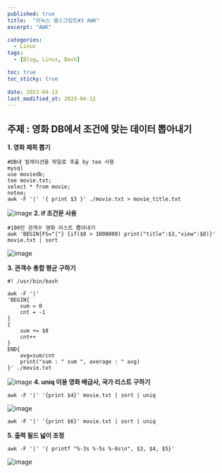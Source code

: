 ```yaml
---
published: true
title:  "리눅스 쉘스크립트#3 AWK"
excerpt: "AWK"

categories:
  - Linux
tags:
  - [Blog, Linux, Bash]

toc: true
toc_sticky: true
 
date: 2023-04-12
last_modified_at: 2023-04-12
---
```

## **주제 : 영화 DB에서 조건에 맞는 데이터 뽑아내기**

**1\. 영화 제목 뽑기**

```
#DB내 릴레이션을 파일로 추출 by tee 사용 
mysql
use moviedb;
tee movie.txt;
select * from movie;
notee;
awk -F '|' '{ print $3 }' ./movie.txt > movie_title.txt
```

![image](https://user-images.githubusercontent.com/62383521/231237465-d59b1af8-3293-4ee5-9805-f73196e8074b.png)
**2\. if 조건문 사용**

```
#100만 관객수 영화 리스트 뽑아내기
awk 'BEGIN{FS="|"} {if($8 > 1000000) print("title":$3,"view":$8)}' movie.txt | sort
```

![image](https://user-images.githubusercontent.com/62383521/231237494-6e81ada8-c64c-481f-b347-623fa0288f46.png)

**3\. 관객수 총합 평균 구하기**

```
#! /usr/bin/bash

awk -F '|'
'BEGIN{
	sum = 0
	cnt = -1
}
{
	sum += $8
	cnt++
}
END{
	avg=sum/cnt
	print("sum : " sum ", average : " avg)
}' ./movie.txt
```

![image](https://user-images.githubusercontent.com/62383521/231237521-e6c7aa93-b97d-46bb-a1fe-99b9ed1cf182.png)
**4\. uniq 이용 영화 배급사, 국가 리스트 구하기**

```
awk -F '|' '{print $4}' movie.txt | sort | uniq
```

![image](https://user-images.githubusercontent.com/62383521/231237539-a6c9654c-030f-40d0-8165-5b399e89f7a0.png)

```
awk -F '|' '{print $6}' movie.txt | sort | uniq
```

**5\. 출력 필드 넓이 조정**

```
awk -F '|' '{ printf "%-3s %-5s %-6s\n", $3, $4, $5}'
```

![image](https://user-images.githubusercontent.com/62383521/231237556-4caab82b-abf6-40b0-85ac-46ae11dbe575.png)